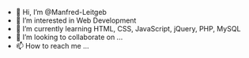 - 👋 Hi, I’m @Manfred-Leitgeb
- 👀 I’m interested in Web Development
- 🌱 I’m currently learning HTML, CSS, JavaScript, jQuery, PHP, MySQL
- 💞️ I’m looking to collaborate on ...
- 📫 How to reach me ...

<!---
Manfred-Leitgeb/Manfred-Leitgeb is a ✨ special ✨ repository because its `README.md` (this file) appears on your GitHub profile.
You can click the Preview link to take a look at your changes.
--->
